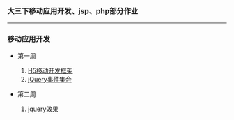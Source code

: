 ### 大三下移动应用开发、jsp、php部分作业
***
### 移动应用开发
- 第一周
	1. [H5移动开发框架](./mad/1-1.html)
	2. [jQuery事件集合](./mad/1-2.html)

- 第二周
	1. [jquery效果](./mad/2-1.html)
